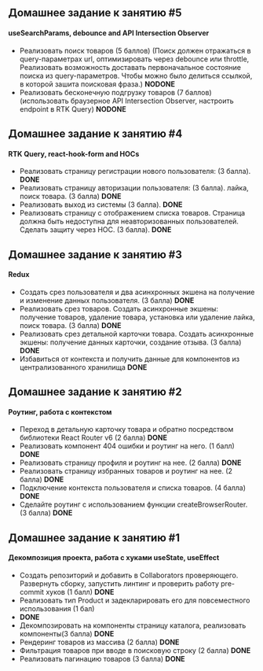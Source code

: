 ## Домашнее задание к занятию #5

#### useSearchParams, debounce and API Intersection Observer

- Реализовать поиск товаров (5 баллов)
  (Поиск должен отражаться в query-параметрах url, оптимизировать через debounce или throttle,
  Реализовать возможность доставать первоначальное состояние поиска из query-параметров. Чтобы можно было делиться
  ссылкой, в которой зашита поисковая фраза.)
  **NODONE**
- Реализовать бесконечную подгрузку товаров (7 баллов)
  (использовать браузерное API Intersection Observer, настроить endpoint в RTK Query)
  **NODONE**

## Домашнее задание к занятию #4

#### RTK Query, react-hook-form and HOCs

- Реализовать страницу регистрации нового пользователя: (3 балла).
  **DONE**
- Реализовать страницу авторизации пользователя: (3 балла).
  лайка, поиск товара. (3 балла)
  **DONE**
- Реализовать выход из системы (3 балла).
  **DONE**
- Реализовать страницу с отображением списка товаров. Страница должна быть недоступна для неавторизованных
  пользователей. Сделать защиту через HOC. (3 балла).
  **DONE**

## Домашнее задание к занятию #3

#### Redux

- Создать срез пользователя и два асинхронных экшена на получение и изменение данных пользователя. (3 балла)
  **DONE**
- Реализовать срез товаров. Создать асинхронные экшены: получение товаров, удаление товара, установка или удаление
  лайка, поиск товара. (3 балла)
  **DONE**
- Реализовать срез детальной карточки товара. Создать асинхронные экшены: получение данных карточки, создание отзыва. (3
  балла)
  **DONE**
- Избавиться от контекста и получить данные для компонентов из централизованного хранилища
  **DONE**

## Домашнее задание к занятию #2

#### Роутинг, работа с контекстом

- Переход в детальную карточку товара и обратно посредством библиотеки React Router v6 (2 балла)
  **DONE**
- Реализовать компонент 404 ошибки и роутинг на него. (1 балл)
  **DONE**
- Реализовать страницу профиля и роутинг на нее. (2 балла)
  **DONE**
- Реализовать страницу избранных товаров и роутинг на нее. (2 балла)
  **DONE**
- Подключение контекста пользователя и списка товаров. (4 балла)
  **DONE**
- Сделайте роутинг с использованием функции createBrowserRouter. (3 балла)
  **DONE**

## Домашнее задание к занятию #1

#### Декомпозиция проекта, работа с хуками useState, useEffect

- Создать репозиторий и добавить в Collaborators проверяющего. Развернуть сборку, запустить линтинг и
  проверить работу pre-commit хуков (1 балл)
  **DONE**
- Реализовать тип Product и задекларировать его для повсеместного использования (1 бал)
- **DONE**
- Декомпозировать на компоненты страницу каталога, реализовать компоненты(3 балла)
  **DONE**
- Рендеринг товаров из массива (2 балла)
  **DONE**
- Фильтрация товаров при вводе в поисковую строку (2 балла)
  **DONE**
- Реализовать пагинацию товаров (3 балла)
  **DONE**
